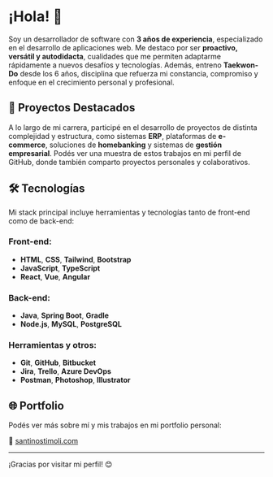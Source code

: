 # ¡Hola! 👋

Soy un desarrollador de software con **3 años de experiencia**, especializado en el desarrollo de aplicaciones web. Me destaco por ser **proactivo, versátil y autodidacta**, cualidades que me permiten adaptarme rápidamente a nuevos desafíos y tecnologías. Además, entreno **Taekwon-Do** desde los 6 años, disciplina que refuerza mi constancia, compromiso y enfoque en el crecimiento personal y profesional.

## 🚀 Proyectos Destacados

A lo largo de mi carrera, participé en el desarrollo de proyectos de distinta complejidad y estructura, como sistemas **ERP**, plataformas de **e-commerce**, soluciones de **homebanking** y sistemas de **gestión empresarial**. Podés ver una muestra de estos trabajos en mi perfil de GitHub, donde también comparto proyectos personales y colaborativos.

## 🛠️ Tecnologías

Mi stack principal incluye herramientas y tecnologías tanto de front-end como de back-end:

### Front-end:
- **HTML**, **CSS**, **Tailwind**, **Bootstrap**
- **JavaScript**, **TypeScript**
- **React**, **Vue**, **Angular**

### Back-end:
- **Java**, **Spring Boot**, **Gradle**
- **Node.js**, **MySQL**, **PostgreSQL**

### Herramientas y otros:
- **Git**, **GitHub**, **Bitbucket**
- **Jira**, **Trello**, **Azure DevOps**
- **Postman**, **Photoshop**, **Illustrator**

## 🌐 Portfolio

Podés ver más sobre mí y mis trabajos en mi portfolio personal:

🔗 [santinostimoli.com](https://santinostimoli.com)

---

¡Gracias por visitar mi perfil! 😊
